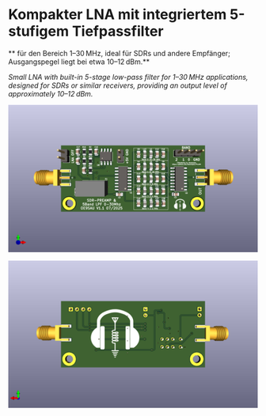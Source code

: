 # Kompakter LNA mit integriertem 5-stufigem Tiefpassfilter 
** für den Bereich 1–30 MHz, ideal für SDRs und andere Empfänger; Ausgangspegel liegt bei etwa 10–12 dBm.**

*Small LNA with built-in 5-stage low-pass filter for 1–30 MHz applications, designed for SDRs or similar receivers, providing an output level of approximately 10–12 dBm.*

![SDR_PreAmp_Filter](SDR_PreAmp_Filter.png)

![SDR_PreAmp_Filter](SDR_PreAmp_Filter_back.png)


